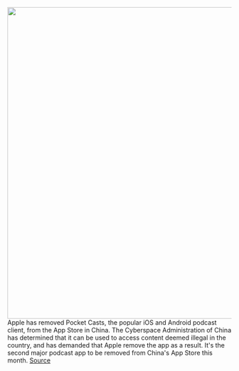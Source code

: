 <img src='https://cdn.vox-cdn.com/thumbor/l7FvD74p9lsSTNRsW_qvK2nDYQU=/0x0:2040x1360/1200x800/filters:focal(857x517:1183x843)/cdn.vox-cdn.com/uploads/chorus_image/image/66920649/DSCF7239.0.jpg' width='700px' /><br/>
Apple has removed Pocket Casts, the popular iOS and Android podcast client, from the App Store in China. The Cyberspace Administration of China has determined that it can be used to access content deemed illegal in the country, and has demanded that Apple remove the app as a result. It's the second major podcast app to be removed from China's App Store this month.
<a href='https://www.theverge.com/2020/6/11/21287436/pocket-casts-castro-china-apple-government-pressure'> Source <a/>